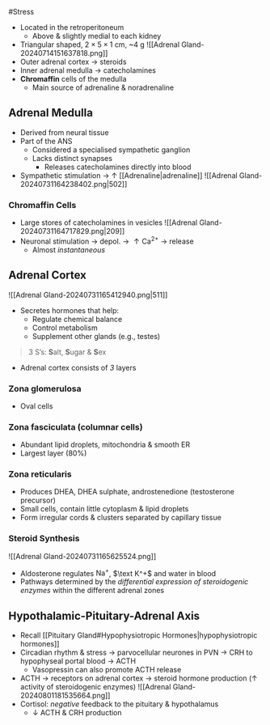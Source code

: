 #Stress

- Located in the retroperitoneum
	- Above & slightly medial to each kidney
- Triangular shaped, $2\times5\times1$ cm, ~4 g
![[Adrenal Gland-20240714151637818.png]]
- Outer adrenal cortex → steroids
- Inner adrenal medulla → catecholamines
- **Chromaffin** cells of the medulla
	- Main source of adrenaline & noradrenaline
## Adrenal Medulla
- Derived from neural tissue
- Part of the ANS
	- Considered a specialised sympathetic ganglion
	- Lacks distinct synapses 
		- Releases catecholamines directly into blood
- Sympathetic stimulation → $\uparrow$ [[Adrenaline|adrenaline]] 
 ![[Adrenal Gland-20240731164238402.png|502]] 
### Chromaffin Cells
- Large stores of catecholamines in vesicles
![[Adrenal Gland-20240731164717829.png|209]]
- Neuronal stimulation → depol. → $\uparrow\text{Ca}^{2+}$ → release
	- Almost *instantaneous*
## Adrenal Cortex
![[Adrenal Gland-20240731165412940.png|511]]
- Secretes hormones that help:
	- Regulate chemical balance
	- Control metabolism
	- Supplement other glands (e.g., testes)
> 3 S’s: **S**alt, **S**ugar & **S**ex 
- Adrenal cortex consists of *3* layers 
### Zona glomerulosa
- Oval cells
### Zona fasciculata (columnar cells)
- Abundant lipid droplets, mitochondria & smooth ER
- Largest layer (80%)
### Zona reticularis
- Produces DHEA, DHEA sulphate, androstenedione (testosterone precursor)
- Small cells, contain little cytoplasm & lipid droplets
- Form irregular cords & clusters separated by capillary tissue
### Steroid Synthesis
![[Adrenal Gland-20240731165625524.png]]
- Aldosterone regulates $\text{Na}^+$, $\text K^+$ and water in blood
- Pathways determined by the *differential expression of steroidogenic enzymes* within the different adrenal zones
## Hypothalamic-Pituitary-Adrenal Axis
- Recall [[Pituitary Gland#Hypophysiotropic Hormones|hypophysiotropic hormones]]
- Circadian rhythm & stress → parvocellular neurones in PVN → CRH to hypophyseal portal blood → ACTH 
	- Vasopressin can also promote ACTH release
- ACTH → receptors on adrenal cortex → steroid hormone production ($\uparrow$ activity of steroidogenic enzymes)
![[Adrenal Gland-20240801181535664.png]]
- Cortisol: *negative* feedback to the pituitary & hypothalamus
	- $\downarrow$ ACTH & CRH production